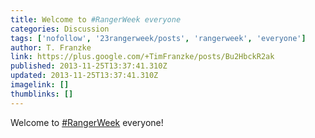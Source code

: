 ```yaml
---
title: Welcome to #RangerWeek everyone
categories: Discussion
tags: ['nofollow', '23rangerweek/posts', 'rangerweek', 'everyone']
author: T. Franzke
link: https://plus.google.com/+TimFranzke/posts/Bu2HbckR2ak
published: 2013-11-25T13:37:41.310Z
updated: 2013-11-25T13:37:41.310Z
imagelink: []
thumblinks: []
---
```


Welcome to <a rel="nofollow" class="ot-hashtag" href="https://plus.google.com/s/%23RangerWeek/posts">#RangerWeek</a> everyone!